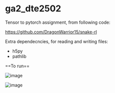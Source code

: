 # ga2_dte2502

Tensor to pytorch assignment, from following code:

https://github.com/DragonWarrior15/snake-rl

Extra dependecncies, for reading and writing files:
<ul>
<li>h5py</li>
<li>pathlib</li>
</ul>

==To run==

![image](https://github.com/roblar085/ga2_dte2502/assets/113696605/fddd7c56-d32b-46fe-83ef-4b6fc867d361)

![image](https://github.com/roblar085/ga2_dte2502/assets/113696605/65b504cc-a74e-4f57-9533-70917c78c45d)

